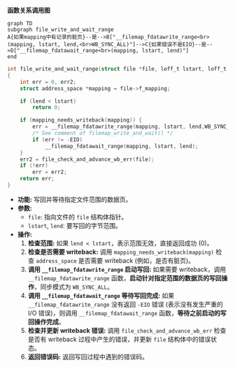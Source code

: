 **函数关系调用图**
```mermaid
graph TD
subgraph file_write_and_wait_range
A{如果mapping中有记录的脏页}--是-->B["__filemap_fdatawrite_range<br>(mapping, lstart, lend,<br>WB_SYNC_ALL)"]-->C{如果错误不是EIO}--是-->D["__filemap_fdatawait_range<br>(mapping, lstart, lend)"]
end 
```
```c
int file_write_and_wait_range(struct file *file, loff_t lstart, loff_t lend)
{
	int err = 0, err2;
	struct address_space *mapping = file->f_mapping;

	if (lend < lstart)
		return 0;

	if (mapping_needs_writeback(mapping)) {
		err = __filemap_fdatawrite_range(mapping, lstart, lend,WB_SYNC_ALL);
		/* See comment of filemap_write_and_wait() */
		if (err != -EIO)
			__filemap_fdatawait_range(mapping, lstart, lend);
	}
	err2 = file_check_and_advance_wb_err(file);
	if (!err)
		err = err2;
	return err;
}
```

* **功能:**  写回并等待指定文件范围的数据页。
* **参数:**
    * `file`:  指向文件的 `file` 结构体指针。
    * `lstart`, `lend`:  要写回的字节范围。
* **操作:**
    1. **检查范围:**  如果 `lend < lstart`，表示范围无效，直接返回成功 (0)。
    2. **检查是否需要 writeback:**  调用 `mapping_needs_writeback(mapping)` 检查 `address_space` 是否需要 writeback (例如，是否有脏页)。
    3. **调用 `__filemap_fdatawrite_range` 启动写回:**  如果需要 writeback，调用 `__filemap_fdatawrite_range` 函数，**启动针对指定范围的数据页的写回操作**，同步模式为 `WB_SYNC_ALL`。
    4. **调用 `__filemap_fdatawait_range` 等待写回完成:**  如果 `__filemap_fdatawrite_range` 没有返回 `-EIO` 错误 (表示没有发生严重的 I/O 错误)，则调用 `__filemap_fdatawait_range` 函数，**等待之前启动的写回操作完成**。
    5. **检查并更新 writeback 错误:**  调用 `file_check_and_advance_wb_err` 检查是否有 writeback 过程中产生的错误，并更新 `file` 结构体中的错误状态。
    6. **返回错误码:**  返回写回过程中遇到的错误码。